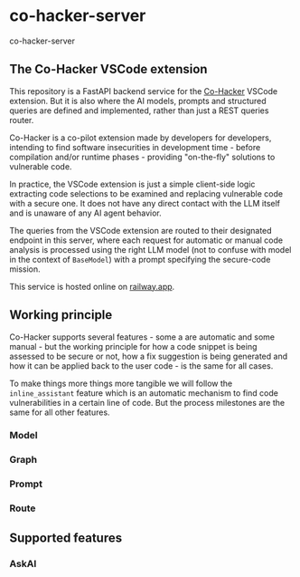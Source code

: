 # co-hacker-server
co-hacker-server

## The Co-Hacker VSCode extension

This repository is a FastAPI backend service for the [Co-Hacker](https://github.com/HeapHopper/co-hacker) VSCode extension. But it is also where the AI models, prompts and structured queries are defined and implemented, rather than just a REST queries router.

Co-Hacker is a co-pilot extension made by developers for developers, intending to find software insecurities in development time - before compilation and/or runtime phases - providing "on-the-fly" solutions to vulnerable code.

In practice, the VSCode extension is just a simple client-side logic extracting code selections to be examined and replacing vulnerable code with a secure one. It does not have any direct contact with the LLM itself and is unaware of any AI agent behavior.

The queries from the VSCode extension are routed to their designated endpoint in this server, where each request for automatic or manual code analysis is processed using the right LLM model (not to confuse with model in the context of `BaseModel`) with a prompt specifying the secure-code mission.

This service is hosted online on [railway.app](https://railway.com/).

## Working principle

Co-Hacker supports several features - some a are automatic and some manual - but the working principle for how a code snippet is being assessed to be secure or not, how a fix suggestion is being generated and how it can be applied back to the user code - is the same for all cases.

To make things more things more tangible we will follow the `inline_assistant` feature which is an automatic mechanism to find code vulnerabilities in a certain line of code. But the process milestones are the same for all other features.

### Model


### Graph

### Prompt

### Route


## Supported features

### AskAI




